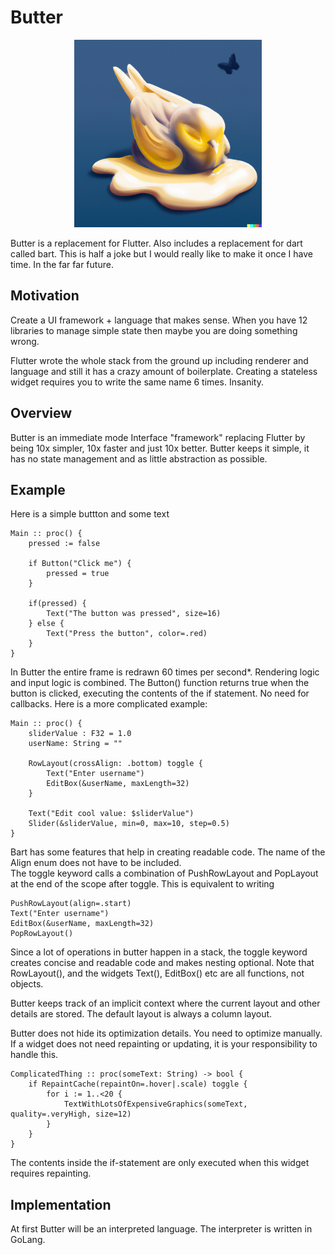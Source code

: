# Butter

<div style="text-align: center;">
    <img src="./butter_logo.png" alt="butter_logo" width="300"/>
</div>

Butter is a replacement for Flutter. Also includes a replacement for dart called bart. 
This is half a joke but I would really like to make it once I have time. In the far far future.

## Motivation

Create a UI framework + language that makes sense. When you have 12 libraries to manage simple state then maybe you are doing something wrong. 

Flutter wrote the whole stack from the ground up including renderer and language and still it has a crazy amount of boilerplate.
Creating a stateless widget requires you to write the same name 6 times. Insanity. 

## Overview

Butter is an immediate mode Interface "framework" replacing Flutter by being 10x simpler, 10x faster and just 10x better.
Butter keeps it simple, it has no state management and as little abstraction as possible. 

## Example

Here is a simple buttton and some text

    Main :: proc() {
        pressed := false

        if Button("Click me") {
            pressed = true
        }

        if(pressed) {
            Text("The button was pressed", size=16)
        } else {
            Text("Press the button", color=.red)
        }
    }


In Butter the entire frame is redrawn 60 times per second*. Rendering logic and input logic is combined. 
The Button() function returns true when the button is clicked, executing the contents of the if statement.
No need for callbacks. Here is a more complicated example:

    Main :: proc() {
        sliderValue : F32 = 1.0
        userName: String = ""
        
        RowLayout(crossAlign: .bottom) toggle {
            Text("Enter username")
            EditBox(&userName, maxLength=32)
        }

        Text("Edit cool value: $sliderValue")
        Slider(&sliderValue, min=0, max=10, step=0.5)
    }

Bart has some features that help in creating readable code. The name of the Align enum does not have to be included.  
The toggle keyword calls a combination of PushRowLayout and PopLayout at the end of the scope after toggle. This is equivalent to writing 

    PushRowLayout(align=.start)
    Text("Enter username")
    EditBox(&userName, maxLength=32)
    PopRowLayout()

Since a lot of operations in butter happen in a stack, the toggle keyword creates concise and readable code and makes nesting optional. Note that RowLayout(), and the widgets Text(), EditBox() etc are all functions, not objects.

Butter keeps track of an implicit context where the current layout and other details are stored. The default layout is always a column layout.

Butter does not hide its optimization details. You need to optimize manually. If a widget does not need repainting or updating, it is your responsibility to handle this. 

    ComplicatedThing :: proc(someText: String) -> bool {
        if RepaintCache(repaintOn=.hover|.scale) toggle {
            for i := 1..<20 {
                TextWithLotsOfExpensiveGraphics(someText, quality=.veryHigh, size=12)
            }
        }
    }

The contents inside the if-statement are only executed when this widget requires repainting.

## Implementation

At first Butter will be an interpreted language. The interpreter is written in GoLang.

